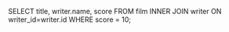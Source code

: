 SELECT title, writer.name, score
FROM film
INNER JOIN writer ON writer_id=writer.id WHERE score = 10;